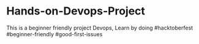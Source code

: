 # Hands-on-Devops-Project
This is a beginner friendly project Devops, Learn by doing #hacktoberfest #beginner-friendly #good-first-issues
